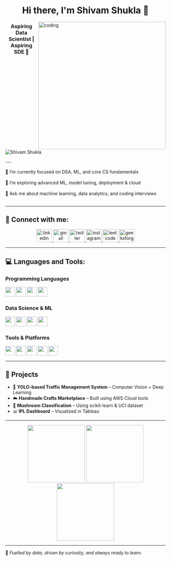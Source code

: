 <h1 align="center">Hi there, I'm Shivam Shukla 👋</h1>

<img align="right" alt="coding" width="400" src="https://media0.giphy.com/media/v1.Y2lkPTc5MGI3NjExZm1lYmFrdTV6M21lb2N0cWxxazIzbzg2cTB3NTRtOWhrY3cxa3d0ZCZlcD12MV9pbnRlcm5hbF9naWZfYnlfaWQmY3Q9Zw/f3iwJFOVOwuy7K6FFw/giphy.gif">

<h3 align="center">Aspiring Data Scientist | Aspiring SDE 🚀</h3>
<p align="left"> <img src="https://komarev.com/ghpvc/?username=Shivam-Shukl&label=Profile%20views&color=0e75b6&style=flat" alt="Shivam Shukla" /> </p>
---

<p align="left">
🔭 I’m currently focused on DSA, ML, and core CS fundamentals<br><br>
🌱 I’m exploring advanced ML, model tuning, deployment & cloud<br><br>
💬 Ask me about machine learning, data analytics, and coding interviews<br><br>

</p>

---



<h2 align="left">🔗 Connect with me:</h2>

<div align="center">
  <a href="https://www.linkedin.com/in/shivam-shukla-a462b3223" target="_blank">
    <img src="https://raw.githubusercontent.com/maurodesouza/profile-readme-generator/master/src/assets/icons/social/linkedin/default.svg" width="48" height="40" alt="linkedin logo"  />
  </a>
  <a href="mailto:shivamshuklass661@gmail.com" target="_blank">
    <img src="https://raw.githubusercontent.com/maurodesouza/profile-readme-generator/master/src/assets/icons/social/gmail/default.svg" width="48" height="40" alt="gmail logo"  />
  </a>
  <a href="https://x.com/yourhandle" target="_blank">
    <img src="https://raw.githubusercontent.com/maurodesouza/profile-readme-generator/master/src/assets/icons/social/twitter/default.svg" width="48" height="40" alt="twitter logo"  />
  </a>
  <a href="https://www.instagram.com/sri_bhanu_shivam" target="_blank">
    <img src="https://raw.githubusercontent.com/maurodesouza/profile-readme-generator/master/src/assets/icons/social/instagram/default.svg" width="48" height="40" alt="instagram logo" />
  </a>
  <!-- Added LeetCode -->
  <a href="https://leetcode.com/u/Rockstar_shivam/" target="_blank">
    <img src="https://upload.wikimedia.org/wikipedia/commons/1/19/LeetCode_logo_black.png" width="48" height="40" alt="leetcode logo" style="object-fit: contain;"/>
  </a>
  <!-- Added GeeksforGeeks -->
  <a href="https://www.geeksforgeeks.org/user/sri_bhanu_shivam/" target="_blank">
    <img src="https://media.geeksforgeeks.org/wp-content/cdn-uploads/gfg_200X200.png" width="48" height="40" alt="geeksforgeeks logo" style="object-fit: contain;"/>
  </a>
</div>



---

<h2 align="left">💻 Languages and Tools:</h2>

<h3>Programming Languages</h3>
<div align="left">
  <img src="https://cdn.jsdelivr.net/gh/devicons/devicon/icons/java/java-original.svg" height="30" />
  <img src="https://cdn.jsdelivr.net/gh/devicons/devicon/icons/python/python-original.svg" height="30" />
  <img src="https://cdn.jsdelivr.net/gh/devicons/devicon/icons/cplusplus/cplusplus-original.svg" height="30" />
  <img src="https://cdn.jsdelivr.net/gh/devicons/devicon/icons/sqlite/sqlite-original.svg" height="30" />
</div>

<h3>Data Science & ML</h3>
<div align="left">
  <img src="https://cdn.jsdelivr.net/gh/devicons/devicon/icons/jupyter/jupyter-original.svg" height="30" />
  <img src="https://cdn.jsdelivr.net/gh/devicons/devicon/icons/numpy/numpy-original.svg" height="30" />
  <img src="https://cdn.jsdelivr.net/gh/devicons/devicon/icons/pandas/pandas-original.svg" height="30" />
  <img src="https://cdn.jsdelivr.net/gh/devicons/devicon/icons/scikit-learn/scikit-learn-original.svg" height="30" />
</div>

<h3>Tools & Platforms</h3>
<div align="left">
  <img src="https://cdn.jsdelivr.net/gh/devicons/devicon/icons/vscode/vscode-original.svg" height="30" />
  <img src="https://cdn.jsdelivr.net/gh/devicons/devicon/icons/github/github-original.svg" height="30" />
  <img src="https://cdn.jsdelivr.net/gh/devicons/devicon/icons/git/git-original.svg" height="30" />
  <img src="https://cdn.jsdelivr.net/gh/devicons/devicon/icons/anaconda/anaconda-original.svg" height="30" />
  <img src="https://cdn.jsdelivr.net/gh/devicons/devicon/icons/aws/aws-original.svg" height="30" />
</div>

---

<h2>📂 Projects</h2>

- 🧠 **YOLO-based Traffic Management System** – Computer Vision + Deep Learning  
- ☁️ **Handmade Crafts Marketplace** – Built using AWS Cloud tools  
- 🧪 **Mushroom Classification** – Using scikit-learn & UCI dataset  
- 📊 **IPL Dashboard** – Visualized in Tableau

---

<div align="center">
  <!-- GitHub Stats -->
  <img src="https://github-readme-stats.vercel.app/api?username=Shivam-Shukl&show_icons=true&theme=dracula" height="180" />
  
  <!-- GitHub Streak Stats -->
  <img src="https://streak-stats.demolab.com?user=Shivam-Shukl&theme=dracula&hide_border=false&locale=en" height="180" />
  
  <!-- Top Languages -->
  <img src="https://github-readme-stats.vercel.app/api/top-langs/?username=Shivam-Shukl&layout=compact&theme=dracula" height="180" />
</div>


---

🌟 *Fuelled by data, driven by curiosity, and always ready to learn.*
